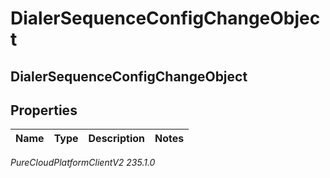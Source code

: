 # DialerSequenceConfigChangeObject

## DialerSequenceConfigChangeObject

## Properties

|Name | Type | Description | Notes|
|------------ | ------------- | ------------- | -------------|



_PureCloudPlatformClientV2 235.1.0_
